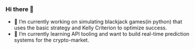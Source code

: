 ### Hi there 👋
- 🔭 I’m currently working on simulating blackjack games(in python) that uses the basic strategy and Kelly Criterion to optimize success.
- 🌱 I’m currently learning API tooling and want to build real-time prediction systems for the crypto-market.

<!--
**Jim2E/Jim2E** is a ✨ _special_ ✨ repository because its `README.md` (this file) appears on your GitHub profile.

Here are some ideas to get you started:

- 🔭 I’m currently working on ...
- 🌱 I’m currently learning ...
- 👯 I’m looking to collaborate on ...
- 🤔 I’m looking for help with ...
- 💬 Ask me about ...
- 📫 How to reach me: ...
- 😄 Pronouns: ...
- ⚡ Fun fact: ...
-->
